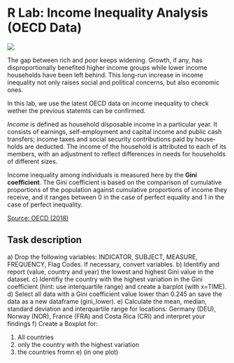 # R Lab: Income Inequality Analysis (OECD Data)

![](https://upload.wikimedia.org/wikipedia/sco/0/0d/OECD_logo_new.svg)


The gap between rich and poor keeps widening. Growth, if any, has disproportionally benefited higher income groups while lower income households have been left behind. This long-run increase in income inequality not only raises social and political concerns, but also economic ones. 

In this lab, we use the latest OECD data on income inequality to check wether the previous statemts can be confirmed.  

*Income* is defined as household disposable income in a particular year. It consists of earnings, self-employment and capital income and public cash transfers; income taxes and social security contributions paid by house-holds are deducted. The income of the household is attributed to each of its members, with an adjustment to reflect differences in needs for households of different sizes. 

Income inequality among individuals is measured here by the **Gini coefficient**. The Gini coefficient is based on the comparison of cumulative proportions of the population against cumulative proportions of income they receive, and it ranges between 0 in the case of perfect equality and 1 in the case of perfect inequality. 

[Source: OECD (2018)](https://data.oecd.org/inequality/income-inequality.htm)

## Task description

a) Drop the following variables: INDICATOR, SUBJECT, MEASURE, FREQUENCY, Flag Codes. If necessary, convert variables.
b) Identifiy and report (value, country and year) the lowest and highest Gini value in the dataset. 
c) Identifiy the country with the highest variation in the Gini coefficient (hint: use interquartile range) and create a barplot (with x=TIME). 
d) Select all data with a Gini coefficient value lower than 0.245 an save the data as a new dataframe (gini_lower).
e) Calculate the mean, median, standard deviation and interquartile range for locations: 
        Germany (DEU), Norway (NOR), France (FRA) and Costa Rica (CRI) and interpret your findings
f) Create a Boxplot for:
 1) All countries
 2) only the country with the highest variation
 3) the countries fromn e) (in one plot)
